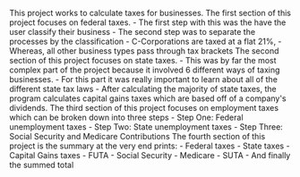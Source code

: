 This project works to calculate taxes for businesses. 
The first section of this project focuses on federal taxes. 
    - The first step with this was the have the user classify their business
    - The second step was to separate the processes by the classification
        - C-Corporations are taxed at a flat 21%,
        - Whereas, all other business types pass through tax brackets
The second section of this project focuses on state taxes. 
    - This was by far the most complex part of the project because it involved 6 different ways of taxing businesses. 
    - For this part it was really important to learn about all of the different state tax laws
    - After calculating the majority of state taxes, the program calculates capital gains taxes which are based off of a company's dividends. 
The third section of this project focuses on employment taxes which can be broken down into three steps
    - Step One: Federal unemployment taxes 
    - Step Two: State unemployment taxes
    - Step Three: Social Security and Medicare Contributions
The fourth section of this project is the summary at the very end prints:
    - Federal taxes
    - State taxes
    - Capital Gains taxes
    - FUTA
    - Social Security
    - Medicare
    - SUTA
    - And finally the summed total
